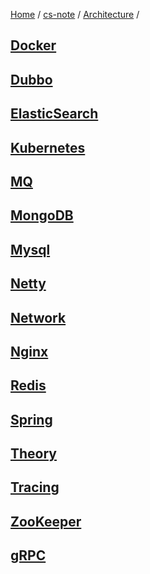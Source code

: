 [Home](https://mengxianbin.github.io) /
[cs-note](https://mengxianbin.github.io/cs-note) /
[Architecture](https://mengxianbin.github.io/cs-note/content/Architecture) /

## [Docker](https://mengxianbin.github.io/cs-note/content/Architecture/Docker)

## [Dubbo](https://mengxianbin.github.io/cs-note/content/Architecture/Dubbo)

## [ElasticSearch](https://mengxianbin.github.io/cs-note/content/Architecture/ElasticSearch)

## [Kubernetes](https://mengxianbin.github.io/cs-note/content/Architecture/Kubernetes)

## [MQ](https://mengxianbin.github.io/cs-note/content/Architecture/MQ)

## [MongoDB](https://mengxianbin.github.io/cs-note/content/Architecture/MongoDB)

## [Mysql](https://mengxianbin.github.io/cs-note/content/Architecture/Mysql)

## [Netty](https://mengxianbin.github.io/cs-note/content/Architecture/Netty)

## [Network](https://mengxianbin.github.io/cs-note/content/Architecture/Network)

## [Nginx](https://mengxianbin.github.io/cs-note/content/Architecture/Nginx)

## [Redis](https://mengxianbin.github.io/cs-note/content/Architecture/Redis)

## [Spring](https://mengxianbin.github.io/cs-note/content/Architecture/Spring)

## [Theory](https://mengxianbin.github.io/cs-note/content/Architecture/Theory)

## [Tracing](https://mengxianbin.github.io/cs-note/content/Architecture/Tracing)

## [ZooKeeper](https://mengxianbin.github.io/cs-note/content/Architecture/ZooKeeper)

## [gRPC](https://mengxianbin.github.io/cs-note/content/Architecture/gRPC)
